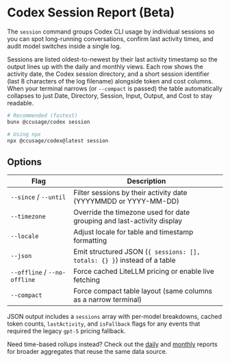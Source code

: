 # Codex Session Report (Beta)

The `session` command groups Codex CLI usage by individual sessions so you can spot long-running conversations, confirm last activity times, and audit model switches inside a single log.

Sessions are listed oldest-to-newest by their last activity timestamp so the output lines up with the daily and monthly views. Each row shows the activity date, the Codex session directory, and a short session identifier (last 8 characters of the log filename) alongside token and cost columns. When your terminal narrows (or `--compact` is passed) the table automatically collapses to just Date, Directory, Session, Input, Output, and Cost to stay readable.

```bash
# Recommended (fastest)
bunx @ccusage/codex session

# Using npx
npx @ccusage/codex@latest session
```

## Options

| Flag | Description |
| --- | --- |
| `--since` / `--until` | Filter sessions by their activity date (YYYYMMDD or YYYY-MM-DD) |
| `--timezone` | Override the timezone used for date grouping and last-activity display |
| `--locale` | Adjust locale for table and timestamp formatting |
| `--json` | Emit structured JSON (`{ sessions: [], totals: {} }`) instead of a table |
| `--offline` / `--no-offline` | Force cached LiteLLM pricing or enable live fetching |
| `--compact` | Force compact table layout (same columns as a narrow terminal) |

JSON output includes a `sessions` array with per-model breakdowns, cached token counts, `lastActivity`, and `isFallback` flags for any events that required the legacy `gpt-5` pricing fallback.

Need time-based rollups instead? Check out the [daily](./daily.md) and [monthly](./monthly.md) reports for broader aggregates that reuse the same data source.
